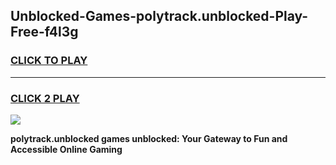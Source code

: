
## Unblocked-Games-polytrack.unblocked-Play-Free-f4l3g
<h3>
<a href="https://premium76.site?title=polytrack.unblocked&ref=21A">CLICK TO PLAY</a></h3>
<hr>

<h3>
<a href="https://premium76.site?title=polytrack.unblocked&ref=21A">CLICK 2 PLAY</a>
  
</h3>

<a href="https://premium76.site?title=polytrack.unblocked&ref=21A"><img src="https://clearcache.store/games.png"></a>


**polytrack.unblocked games unblocked: Your Gateway to Fun and Accessible Online Gaming**
